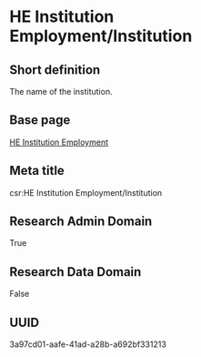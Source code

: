 # HE Institution Employment/Institution
## Short definition
The name of the institution.
## Base page
[HE Institution Employment](../../Objects/HE%20Institution%20Employment.md)
## Meta title
csr:HE Institution Employment/Institution
## Research Admin Domain
True
## Research Data Domain
False
## UUID
3a97cd01-aafe-41ad-a28b-a692bf331213
